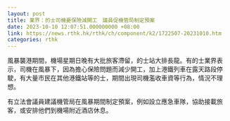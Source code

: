 ```yaml
---
layout: post
title: 業界：的士司機憂保險減開工　議員促機管局制定預案
date: 2023-10-10 12:07:51.000000000 +08:00
link: https://news.rthk.hk/rthk/ch/component/k2/1722507-20231010.htm
categories: rthk
---
```


風暴襲港期間，機場星期日晚有大批旅客滯留，的士站大排長龍。有的士業界表示，司機在風暴下，因為擔心保險問題而減少開工，加上港鐵列車在露天路段停駛，有大量市民在其他港鐵站等的士，期間出現司機濫收車資等行為，情況不理想。

有立法會議員建議機管局在風暴期間制定預案，例如設立應急車隊，協助接載旅客，或安排他們到機場附近酒店休息。

